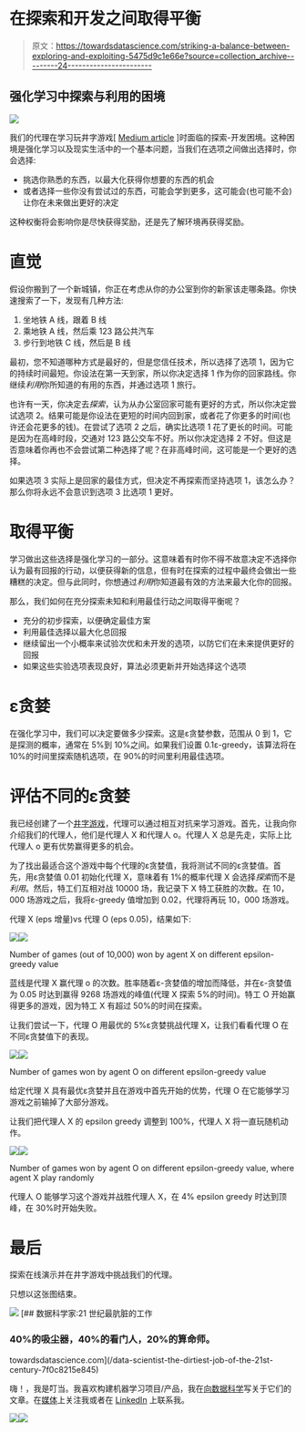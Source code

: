 # 在探索和开发之间取得平衡

> 原文：<https://towardsdatascience.com/striking-a-balance-between-exploring-and-exploiting-5475d9c1e66e?source=collection_archive---------24----------------------->

## 强化学习中探索与利用的困境

![](img/6064ebc02ac71a72f1675826fba48948.png)

我们的代理在学习玩井字游戏[ [Medium article](/reinforcement-learning-value-function-57b04e911152) ]时面临的探索-开发困境。这种困境是强化学习以及现实生活中的一个基本问题，当我们在选项之间做出选择时，你会选择:

*   挑选你熟悉的东西，以最大化获得你想要的东西的机会
*   或者选择一些你没有尝试过的东西，可能会学到更多，这可能会(也可能不会)让你在未来做出更好的决定

这种权衡将会影响你是尽快获得奖励，还是先了解环境再获得奖励。

# 直觉

假设你搬到了一个新城镇，你正在考虑从你的办公室到你的新家该走哪条路。你快速搜索了一下，发现有几种方法:

1.  坐地铁 A 线，跟着 B 线
2.  乘地铁 A 线，然后乘 123 路公共汽车
3.  步行到地铁 C 线，然后是 B 线

最初，您不知道哪种方式是最好的，但是您信任技术，所以选择了选项 1，因为它的持续时间最短。你设法在第一天到家，所以你决定选择 1 作为你的回家路线。你继续*利用*你所知道的有用的东西，并通过选项 1 旅行。

也许有一天，你决定去*探索*，认为从办公室回家可能有更好的方式，所以你决定尝试选项 2。结果可能是你设法在更短的时间内回到家，或者花了你更多的时间(也许还会花更多的钱)。在尝试了选项 2 之后，确实比选项 1 花了更长的时间。可能是因为在高峰时段，交通对 123 路公交车不好。所以你决定选择 2 不好。但这是否意味着你再也不会尝试第二种选择了呢？在非高峰时间，这可能是一个更好的选择。

如果选项 3 实际上是回家的最佳方式，但决定不再探索而坚持选项 1，该怎么办？那么你将永远不会意识到选项 3 比选项 1 更好。

# 取得平衡

学习做出这些选择是强化学习的一部分。这意味着有时你不得不故意决定不选择你认为最有回报的行动，以便获得新的信息，但有时在探索的过程中最终会做出一些糟糕的决定。但与此同时，你想通过*利用*你知道最有效的方法来最大化你的回报。

那么，我们如何在充分探索未知和利用最佳行动之间取得平衡呢？

*   充分的初步探索，以便确定最佳方案
*   利用最佳选择以最大化总回报
*   继续留出一个小概率来试验次优和未开发的选项，以防它们在未来提供更好的回报
*   如果这些实验选项表现良好，算法必须更新并开始选择这个选项

# ε贪婪

在强化学习中，我们可以决定要做多少探索。这是ε贪婪参数，范围从 0 到 1，它是探测的概率，通常在 5%到 10%之间。如果我们设置 0.1ε-greedy，该算法将在 10%的时间里探索随机选项，在 90%的时间里利用最佳选项。

# 评估不同的ε贪婪

我已经创建了一个[井字游戏](https://jinglescode.github.io/reinforcement-learning-tic-tac-toe/)，代理可以通过相互对抗来学习游戏。首先，让我向你介绍我们的代理人，他们是代理人 X 和代理人 o。代理人 X 总是先走，实际上比代理人 o 更有优势赢得更多的机会。

为了找出最适合这个游戏中每个代理的ε贪婪值，我将测试不同的ε贪婪值。首先，用ε贪婪值 0.01 初始化代理 X，意味着有 1%的概率代理 X 会选择*探索*而不是*利用*。然后，特工们互相对战 10000 场，我记录下 X 特工获胜的次数。在 10，000 场游戏之后，我将ε-greedy 值增加到 0.02，代理将再玩 10，000 场游戏。

代理 X (eps 增量)vs 代理 O (eps 0.05)，结果如下:

![](img/d9e2fd1f61b7bd4a4527ac77af680383.png)![](img/18ea62c7ddebb783192c5fb1fe00365f.png)

Number of games (out of 10,000) won by agent X on different epsilon-greedy value

蓝线是代理 X 赢代理 o 的次数。胜率随着ε-贪婪值的增加而降低，并在ε-贪婪值为 0.05 时达到赢得 9268 场游戏的峰值(代理 X 探索 5%的时间)。特工 O 开始赢得更多的游戏，因为特工 X 有超过 50%的时间在探索。

让我们尝试一下，代理 O 用最优的 5%ε贪婪挑战代理 X，让我们看看代理 O 在不同ε贪婪值下的表现。

![](img/a5f8ab846438105994971d1b59d9a7d4.png)![](img/790c045baaa53b6135518c73400a50fe.png)

Number of games won by agent O on different epsilon-greedy value

给定代理 X 具有最优ε贪婪并且在游戏中首先开始的优势，代理 O 在它能够学习游戏之前输掉了大部分游戏。

让我们把代理人 X 的 epsilon greedy 调整到 100%，代理人 X 将一直玩随机动作。

![](img/7c5ac0e0bc08acfd5e889973633b6c4b.png)![](img/4c3c2c697f4ae175fedb3ebf510836c8.png)

Number of games won by agent O on different epsilon-greedy value, where agent X play randomly

代理人 O 能够学习这个游戏并战胜代理人 X，在 4% epsilon greedy 时达到顶峰，在 30%时开始失败。

# 最后

探索在线演示并在井字游戏中挑战我们的代理。

只想以这张图结束。

![](img/64a1210ae1b8e508481d6f39319f9126.png)[](/data-scientist-the-dirtiest-job-of-the-21st-century-7f0c8215e845) [## 数据科学家:21 世纪最肮脏的工作

### 40%的吸尘器，40%的看门人，20%的算命师。

towardsdatascience.com](/data-scientist-the-dirtiest-job-of-the-21st-century-7f0c8215e845) 

嗨！，我是叮当。我喜欢构建机器学习项目/产品，我在[向数据科学](https://towardsdatascience.com/@jinglesnote)写关于它们的文章。在[媒体](https://medium.com/@jinglesnote)上关注我或者在 [LinkedIn](https://www.linkedin.com/in/jingles/) 上联系我。

[![](img/37b3c6bbeb134b28c91c9382ab95f170.png)](https://towardsdatascience.com/@jinglesnote)[![](img/2e369202b596d5b518dca78b96ab5f91.png)](https://jingles.substack.com/subscribe)